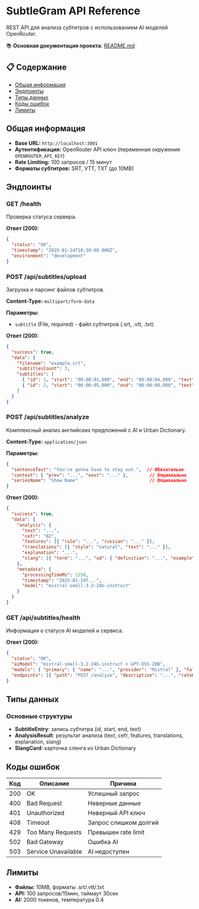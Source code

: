 # SubtleGram API Reference

REST API для анализа субтитров с использованием AI моделей OpenRouter.

📚 **Основная документация проекта**: [README.md](README.md)

## 📋 Содержание

- [Общая информация](#общая-информация)
- [Эндпоинты](#эндпоинты)
- [Типы данных](#типы-данных)
- [Коды ошибок](#коды-ошибок)
- [Лимиты](#лимиты)

## Общая информация

- **Base URL:** `http://localhost:3001`
- **Аутентификация:** OpenRouter API ключ (переменная окружения `OPENROUTER_API_KEY`)
- **Rate Limiting:** 100 запросов / 15 минут
- **Форматы субтитров:** SRT, VTT, TXT (до 10MB)

## Эндпоинты

### GET /health
Проверка статуса сервера.

**Ответ (200):**
```json
{
  "status": "OK",
  "timestamp": "2025-01-24T10:30:00.000Z",
  "environment": "development"
}
```

### POST /api/subtitles/upload
Загрузка и парсинг файлов субтитров.

**Content-Type:** `multipart/form-data`

**Параметры:**
- `subtitle` (File, required) - файл субтитров (.srt, .vtt, .txt)

**Ответ (200):**
```json
{
  "success": true,
  "data": {
    "filename": "example.srt",
    "subtitlesCount": 3,
    "subtitles": [
      { "id": 1, "start": "00:00:01,000", "end": "00:00:04,000", "text": "Hello!" },
      { "id": 2, "start": "00:00:05,000", "end": "00:00:08,000", "text": "How are you?" }
    ]
  }
}
```

### POST /api/subtitles/analyze
Комплексный анализ английских предложений с AI и Urban Dictionary.

**Content-Type:** `application/json`

**Параметры:**
```json
{
  "sentenceText": "You're gonna have to stay out.",  // Обязательно
  "context": { "prev": "...", "next": "..." },        // Опционально
  "seriesName": "Show Name"                           // Опционально
}
```

**Ответ (200):**
```json
{
  "success": true,
  "data": {
    "analysis": {
      "text": "...",
      "cefr": "B2",
      "features": [{ "rule": "...", "russian": "..." }],
      "translations": [{ "style": "natural", "text": "..." }],
      "explanation": "...",
      "slang": [{ "term": "...", "ud": { "definition": "...", "example": "..." } }]
    },
    "metadata": {
      "processingTimeMs": 1250,
      "timestamp": "2025-01-24T...",
      "model": "mistral-small-3.2-24b-instruct"
    }
  }
}
```

### GET /api/subtitles/health
Информация о статусе AI моделей и сервиса.

**Ответ (200):**
```json
{
  "status": "OK",
  "aiModel": "mistral-small-3.2-24b-instruct + GPT-OSS-20B",
  "models": { "primary": { "name": "...", "provider": "Mistral" }, "fallback": {...} },
  "endpoints": [{ "path": "POST /analyze", "description": "...", "rateLimit": "..." }]
}
```

## Типы данных

### Основные структуры
- **SubtitleEntry**: запись субтитра (id, start, end, text)
- **AnalysisResult**: результат анализа (text, cefr, features, translations, explanation, slang)
- **SlangCard**: карточка сленга из Urban Dictionary

## Коды ошибок

| Код | Описание | Причина |
|-----|----------|---------|
| 200 | OK | Успешный запрос |
| 400 | Bad Request | Неверные данные |
| 401 | Unauthorized | Неверный API ключ |
| 408 | Timeout | Запрос слишком долгий |
| 429 | Too Many Requests | Превышен rate limit |
| 502 | Bad Gateway | Ошибка AI |
| 503 | Service Unavailable | AI недоступен |

## Лимиты

- **Файлы:** 10MB, форматы .srt/.vtt/.txt
- **API:** 100 запросов/15мин, таймаут 30сек
- **AI:** 2000 токенов, температура 0.4